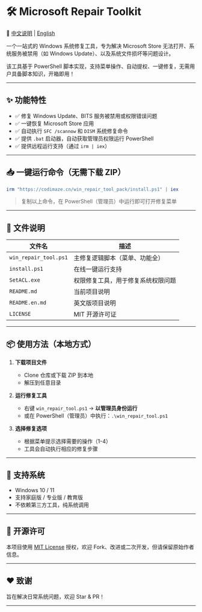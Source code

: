 # 🛠️ Microsoft Repair Toolkit

📄 [中文说明](README.md) | [English](README.en.md)

一个一站式的 Windows 系统修复工具，专为解决 Microsoft Store 无法打开、系统服务被禁用（如 Windows Update）、以及系统文件损坏等问题设计。

该工具基于 PowerShell 脚本实现，支持菜单操作、自动提权、一键修复，无需用户具备脚本知识，开箱即用！

---

## ✨ 功能特性

- ✅ 修复 Windows Update、BITS 服务被禁用或权限错误问题
- ✅ 一键恢复 Microsoft Store 应用
- ✅ 自动执行 `SFC /scannow` 和 `DISM` 系统修复命令
- ✅ 提供 `.bat` 启动器，自动获取管理员权限运行 PowerShell
- ✅ 提供远程运行支持（通过 `irm | iex`）

---

## 📥 一键运行命令（无需下载 ZIP）

```powershell
irm "https://codimaze.cn/win_repair_tool_pack/install.ps1" | iex
```

> 复制以上命令，在 PowerShell（管理员）中运行即可打开修复菜单

---

## 📁 文件说明

| 文件名                | 描述                               |
| --------------------- | ---------------------------------- |
| `win_repair_tool.ps1` | 主修复逻辑脚本（菜单、功能全）     |
| `install.ps1`         | 在线一键运行支持                   |
| `SetACL.exe`          | 权限修复工具，用于修复系统权限问题 |
| `README.md`           | 当前项目说明                       |
| `README.en.md`        | 英文版项目说明                     |
| `LICENSE`             | MIT 开源许可证                     |

---

## 📦 使用方法（本地方式）

1. **下载项目文件**

   - Clone 仓库或下载 ZIP 到本地
   - 解压到任意目录

2. **运行修复工具**

   - 右键 `win_repair_tool.ps1` → **以管理员身份运行**
   - 或在 PowerShell（管理员）中执行：`.\win_repair_tool.ps1`

3. **选择修复选项**
   - 根据菜单提示选择需要的操作（1-4）
   - 工具会自动执行相应的修复步骤

---

## 🧪 支持系统

- Windows 10 / 11
- 支持家庭版 / 专业版 / 教育版
- 不依赖第三方工具，纯系统调用

---

## 📄 开源许可

本项目使用 [MIT License](LICENSE) 授权，欢迎 Fork、改进或二次开发，但请保留原始作者信息。

---

## ❤️ 致谢

旨在解决日常系统问题，欢迎 Star & PR！

---
